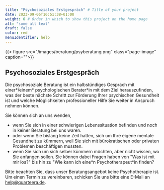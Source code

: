 ```yaml
---
title: "Psychosoziales Erstgespräch" # Title of your project
date: 2023-09-05T16:51:38+01:00
weight: 6 # Order in which to show this project on the home page
alt: "some alt text"
draft: false
color: red
menuIdentifier: help
---
```


{{< figure src="/images/beratung/psyberatung.png" class="page-image" caption="">}}

## Psychosoziales Erstgespräch

Die psychosoziale Beratung ist ein halbstündiges Gespräch mit einer\*/einem\* psychologischen Berater*in mit dem Ziel herauszufinden, was der beste nächste Schritt zur Förderung Ihrer psychischen Gesundheit ist und welche Möglichkeiten professioneller Hilfe Sie weiter in Anspruch nehmen können.

Sie können sich an uns wenden,
* wenn Sie sich in einer schwierigen Lebenssituation befinden und noch in keiner Beratung bei uns waren.
* oder wenn Sie bislang keine Zeit hatten, sich um Ihre eigene mentale Gesundheit zu kümmern, weil Sie sich mit bürokratischen oder privaten Problemen beschäftigen mussten.
* wenn Sie sich um sich selber kümmern möchten, aber nicht wissen, wo Sie anfangen sollen. Sie können dabei Fragen haben von "Was ist mit mir los?" bis hin zu "Wie kann ich eine\*n Psychotherapeut\*in finden?

Bitte beachten Sie, dass unser Beratungsangebot keine Psychotherapie ist. Um einen Termin zu vereinbaren, schicken Sie uns bitte eine E-Mail an help@quarteera.de.